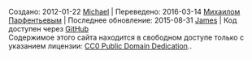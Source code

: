Создано: <span property="dcterms:created" datatype="xsd:date">2012-01-22</span> <a href="http://mhausenblas.info/#i" rel="dcterms:creator">Michael</a> &#124; Переведено: 2016-03-14 <a rel="dcterms:contributor" href="https://ru.linkedin.com/in/mikhailparfentev">Михаилом Парфентьевым</a> &#124; Последнее обновление: <span property="dcterms:modified" datatype="xsd:date">2015-08-31</span> <a href="http://jayg.me/" rel="dcterms:contributor">James</a> &#124; Код доступен через <i class="fa fa-github fa-fw"></i>[GitHub](https://github.com/mhausenblas/5stardata.info)  
<span property="dcterms:rights" resource="#rights" typeof="dcterms:RightsStatement">Содержимое этого сайта находится в свободном доступе только с указанием лицензии: <a rel="dcterms:license" href="http://creativecommons.org/publicdomain/zero/1.0/">CC0 Public Domain Dedication</a>.</span>.